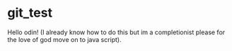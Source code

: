 # git_test
Hello odin! (I already know how to do this but im a completionist please for the love of god move on to java script).